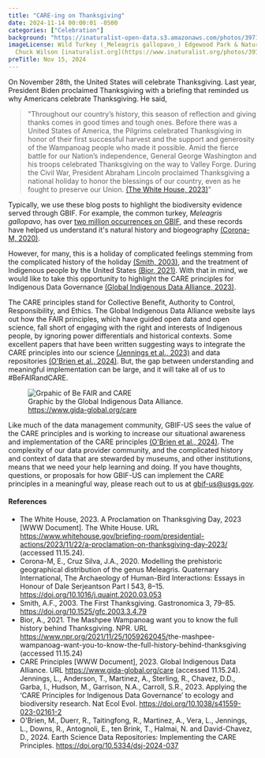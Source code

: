 ```yaml
---
title: "CARE-ing on Thanksgiving" 
date: 2024-11-14 00:00:01 -0500 
categories: ["Celebration"] 
background: "https://inaturalist-open-data.s3.amazonaws.com/photos/397193464/large.jpg"
imageLicense: Wild Turkey (_Meleagris gallopavo_) Edgewood Park & Natural Preserve, Redwood City, CA, USA. by
  Chuck Wilson [inaturalist.org](https://www.inaturalist.org/photos/397193464), [CC0](https://creativecommons.org/publicdomain/zero/1.0/)
preTitle: Nov 15, 2024
---
```


On November 28th, the United States will celebrate Thanksgiving. Last year, President Biden proclaimed Thanksgiving with a briefing that reminded us why Americans celebrate Thanksgiving. He said, 

> "Throughout our country’s history, this season of reflection and giving thanks comes in good times and tough ones.  Before there was a United States of America, the Pilgrims celebrated Thanksgiving in honor of their first successful harvest and the support and generosity of the Wampanoag people who made it possible.  Amid the fierce battle for our Nation’s independence, General George Washington and his troops celebrated Thanksgiving on the way to Valley Forge.  During the Civil War, President Abraham Lincoln proclaimed Thanksgiving a national holiday to honor the blessings of our country, even as he fought to preserve our Union. [(The White House, 2023)](https://www.whitehouse.gov/briefing-room/presidential-actions/2023/11/22/a-proclamation-on-thanksgiving-day-2023/)"

Typically, we use these blog posts to highlight the biodiversity evidence served through GBIF. For example, the common turkey, _Meleagris gallopavo_, has over [two million occurrences on GBIF](https://www.gbif.org/species/9606290), and these records have helped us understand it's natural history and biogeography [(Corona-M, 2020)](https://doi.org/10.1016/j.quaint.2020.03.053).  

However, for many, this is a holiday of complicated feelings stemming from the complicated history of the holiday [(Smith, 2003)](https://doi.org/10.1525/gfc.2003.3.4.79), and the treatment of Indigenous people by the United States [(Bior, 2021)](https://www.npr.org/2021/11/25/1059262045/the-mashpee-wampanoag-want-you-to-know-the-full-history-behind-thanksgiving). With that in mind, we would like to take this opportunity to highlight the CARE principles for Indigenous Data Governance [(Global Indigenous Data Alliance, 2023)](https://www.gida-global.org/care). 

The CARE principles stand for Collective Benefit, Authority to Control, Responsibility, and Ethics. The Global Indigenous Data Alliance website lays out how the FAIR principles, which have guided open data and open science, fall short of engaging with the right and interests of Indigenous people, by ignoring power differentials and historical contexts. Some excellent papers that have been written suggesting ways to integrate the CARE principles into our science [(Jennings et al., 2023)](https://doi.org/10.1038/s41559-023-02161-2) and data repositories [(O'Brien et al., 2024)](https://doi.org/10.5334/dsj-2024-037). But, the gap between understanding and meaningful implementation can be large, and it will take all of us to #BeFAIRandCARE.

<figure>
  <img src="https://images.squarespace-cdn.com/content/v1/5d3799de845604000199cd24/1567592451970-2R8XFL670QNMAGDRV7ED/Be+FAIR+and+CARE.png?format=2500w" alt="Grpahic of Be FAIR and CARE"/>
  <figcaption>Graphic by the Global Indigenous Data Alliance. <a href = "https://www.gida-global.org/care">https://www.gida-global.org/care</a></figcaption>
</figure>

Like much of the data management community, GBIF-US sees the value of the CARE principles and is working to increase our situational awareness and implementation of the CARE principles [(O'Brien et al., 2024)](https://doi.org/10.5334/dsj-2024-037). The complexity of our data provider community, and the complicated history and context of data that are stewarded by museums, and other institutions, means that we need your help learning and doing.  If you have thoughts, questions, or proposals for how GBIF-US can implement the CARE principles in a meaningful way, please reach out to us at [gbif-us@usgs.gov](gbif-us@usgs.gov).
	
#### References

- The White House, 2023. A Proclamation on Thanksgiving Day, 2023 [WWW Document]. The White House. URL <https://www.whitehouse.gov/briefing-room/presidential-actions/2023/11/22/a-proclamation-on-thanksgiving-day-2023/> (accessed 11.15.24).
- Corona-M, E., Cruz Silva, J.A., 2020. Modelling the prehistoric geographical distribution of the genus Meleagris. Quaternary International, The Archaeology of Human-Bird Interactions: Essays in Honour of Dale Serjeantson Part I 543, 8–15. <https://doi.org/10.1016/j.quaint.2020.03.053>
- Smith, A.F., 2003. The First Thanksgiving. Gastronomica 3, 79–85. <https://doi.org/10.1525/gfc.2003.3.4.79>
- Bior, A., 2021. The Mashpee Wampanoag want you to know the full history behind Thanksgiving. NPR. URL <https://www.npr.org/2021/11/25/1059262045/>the-mashpee-wampanoag-want-you-to-know-the-full-history-behind-thanksgiving (accessed 11.15.24)
- CARE Principles [WWW Document], 2023. Global Indigenous Data Alliance. URL <https://www.gida-global.org/care> (accessed 11.15.24).
Jennings, L., Anderson, T., Martinez, A., Sterling, R., Chavez, D.D., Garba, I., Hudson, M., Garrison, N.A., Carroll, S.R., 2023. Applying the ‘CARE Principles for Indigenous Data Governance’ to ecology and biodiversity research. Nat Ecol Evol. <https://doi.org/10.1038/s41559-023-02161-2>
- O'Brien, M., Duerr, R., Taitingfong, R., Martinez, A., Vera, L., Jennings, L., Downs, R., Antognoli, E., ten Brink, T., Halmai, N. and David-Chavez, D., 2024. Earth Science Data Repositories: Implementing the CARE Principles. <https://doi.org/10.5334/dsj-2024-037>


